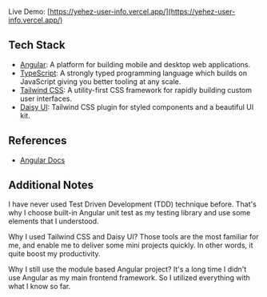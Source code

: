 Live Demo: [https://yehez-user-info.vercel.app/](https://yehez-user-info.vercel.app/)

## Tech Stack

- [Angular](https://angular.io/): A platform for building mobile and desktop web applications.
- [TypeScript](https://www.typescriptlang.org/): A strongly typed programming language which builds on JavaScript giving you better tooling at any scale.
- [Tailwind CSS](https://tailwindcss.com/): A utility-first CSS framework for rapidly building custom user interfaces.
- [Daisy UI](https://daisyui.com/): Tailwind CSS plugin for styled components and a beautiful UI kit.

## References

- [Angular Docs](https://angular.io/docs)

## Additional Notes

I have never used Test Driven Development (TDD) technique before. That's why I choose built-in Angular unit test as my testing library and use some elements that I understood.

Why I used Tailwind CSS and Daisy UI?
Those tools are the most familiar for me, and enable me to deliver some mini projects quickly. In other words, it quite boost my productivity.

Why I still use the module based Angular project?
It's a long time I didn't use Angular as my main frontend framework. So I utilized everything with what I know so far.
